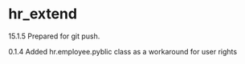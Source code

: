 # hr_extend
15.1.5
Prepared for git push.


0.1.4
Added hr.employee.pyblic class as a workaround for user rights



